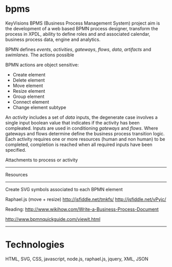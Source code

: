 bpms
=

KeyVisions BPMS (Business Process Management System) project aim is the development of a web based BPMN process designer, transform the process in XPDL, ability to define roles and and associated calendar, business process data, engine and analytics.

BPMN defines *events*, *activities*, *gateways*, *flows*, *data*, *artifacts* and *swimlanes*. The actions possible 

BPMN actions are object sensitive: 
 - Create element
 - Delete element
 - Move element
 - Resize element
 - Group element
 - Connect element
 - Change element subtype

An *activity* includes a set of *data* inputs, the degenerate case involves a single input boolean value that indicates if the activity has been compleated. Inputs are used in conditioning *gateways* and *flows*. Where gateways and flows determine define the business process transition logic. 
Each activity requires one or more resources (human and non human) to be completed, completion is reached when all required inputs have been specified.

Attachments to process or activity

---

Resources

---

Create SVG symbols associated to each BPMN element

Raphael.js (move + resize) http://jsfiddle.net/tmkfs/ http://jsfiddle.net/vPyjc/

Reading:
http://www.wikihow.com/Write-a-Business-Process-Document

http://www.bpmnquickguide.com/viewit.html

---

Technologies
=
HTML, SVG, CSS, javascript, node.js, raphael.js, jquery, XML, JSON